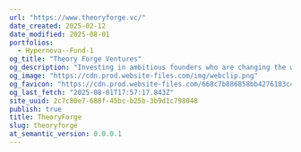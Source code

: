 ```yaml
---
url: "https://www.theoryforge.vc/"
date_created: 2025-02-12
date_modified: 2025-08-01
portfolios:
  - Hypernova--Fund-1
og_title: "Theory Forge Ventures"
og_description: "Investing in ambitious founders who are changing the world with AI."
og_image: "https://cdn.prod.website-files.com/img/webclip.png"
og_favicon: "https://cdn.prod.website-files.com/668c7b886858bb4276103c4d/6695696c86bcbdb904dd7029_theoryforgelogo.ico"
og_last_fetch: "2025-08-01T17:57:17.843Z"
site_uuid: 2c7c80e7-688f-45bc-b25b-3b9d1c798048
publish: true
title: TheoryForge
slug: theoryforge
at_semantic_version: 0.0.0.1
---
```

